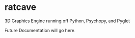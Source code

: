 # ratcave
3D Graphics Engine running off Python, Psychopy, and Pyglet

Future Documentation will go here.
